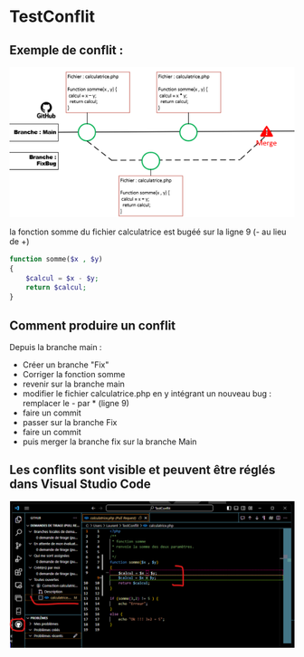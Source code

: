 # TestConflit
## Exemple de conflit : 
![conflit](conflit_01.png)

la fonction somme du fichier calculatrice est bugéé sur la ligne 9 (- au lieu de +)
```php
function somme($x , $y) 
{
    $calcul = $x - $y;
    return $calcul;
}
```
## Comment produire un conflit
Depuis la branche main :
- Créer un branche "Fix"
- Corriger la fonction somme
- revenir sur la branche main
- modifier le fichier calculatrice.php en y intégrant un nouveau bug : remplacer le - par * (ligne 9)
- faire un commit
- passer sur la branche Fix
- faire un commit 
- puis merger la branche fix sur la branche Main

## Les conflits sont visible et peuvent être réglés dans Visual Studio Code
![conflit_02](conflit_02.png)